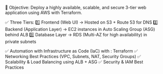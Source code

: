 🎯 Objective:
Deploy a highly available, scalable, and secure 3-tier web application using AWS with Terraform.

✅ Three Tiers:
1️⃣ Frontend (Web UI) → Hosted on S3 + Route 53 for DNS
2️⃣ Backend (Application Layer) → EC2 instances in Auto Scaling Group (ASG) behind ALB
3️⃣ Database Layer → RDS (Multi-AZ for high availability) in private subnets

✅ Automation with Infrastructure as Code (IaC) with : Terraform
✅ Networking Best Practices (VPC, Subnets, NAT, Security Groups)
✅ Scalability & Load Balancing using ALB + ASG
✅ Security & IAM Best Practices